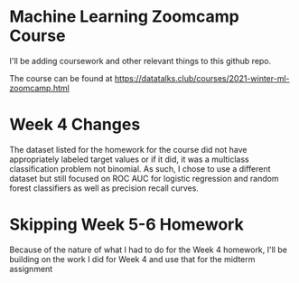 # Machine Learning Zoomcamp Course

I'll be adding coursework and other relevant things to this github repo.

The course can be found at https://datatalks.club/courses/2021-winter-ml-zoomcamp.html

# Week 4 Changes
The dataset listed for the homework for the course did not have appropriately labeled target values or if it did, it was a multiclass classification problem not binomial.
As such, I chose to use a different dataset but still focused on ROC AUC for logistic regression and random forest classifiers as well as precision recall curves.

# Skipping Week 5-6 Homework
Because of the nature of what I had to do for the Week 4 homework, I'll be building on the work I did for Week 4 and use that for the midterm assignment